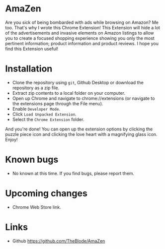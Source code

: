 # AmaZen
Are you sick of being bombarded with ads while browsing on Amazon? Me too. That's why I wrote this Chrome Extension! This Extension will hide a lot of the advertisements and invasive elements on Amazon listings to allow you to create a focused shopping experience showing you only the most pertinent information; product information and product reviews. I hope you find this Extension useful!

# Installation
- Clone the repository using `git`, Github Desktop or download the repository as a zip file.
- Extract zip contents to a local folder on your computer.
- Open up Chrome and navigate to chrome://extensions (or navigate to the extensions page through the File menu).
- Enable `Developer Mode`.
- Click `Load Unpacked Extension`.
- Select the `Chrome Extension` folder.

And you're done! You can open up the extension options by clicking the puzzle piece icon and clicking the love heart with a magnifying glass icon. Enjoy!

# Known bugs
- No known at this time. If you find bugs, please report them.

# Upcoming changes
- Chrome Web Store link.

# Links
- Github https://github.com/TheBlode/AmaZen